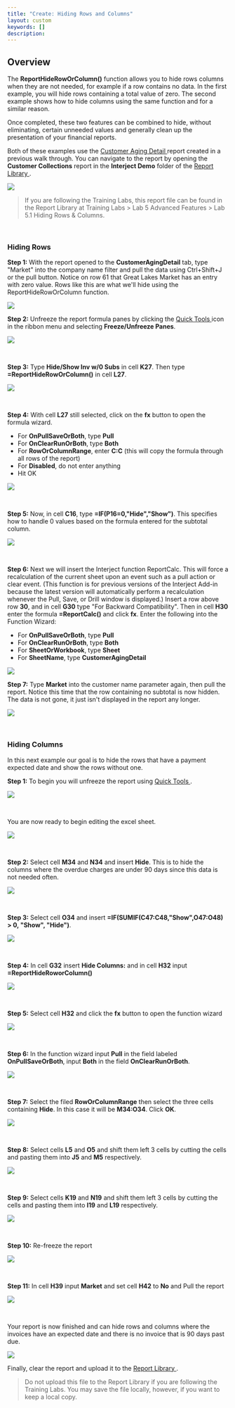 ```yaml
---
title: "Create: Hiding Rows and Columns"
layout: custom
keywords: []
description:
---
```

##  **Overview**

The **ReportHideRowOrColumn()** function allows you to hide rows columns when they are not needed, for example if a row contains no data. In the first example, you will hide rows containing a total value of zero. The second example shows how to hide columns using the same function and for a similar reason. 

Once completed, these two features can be combined to hide, without eliminating, certain unneeded values and generally clean up the presentation of your financial reports. 

Both of these examples use the [ Customer Aging Detail  ](/wGetStarted/L-Create-CustomerAgingDetail.html) report created in a previous walk through. You can navigate to the report by opening the **Customer Collections** report in the **Interject Demo** folder of the [ Report Library ](/wAbout/Report-Library-Basics.html). 

![](/images/L-Create-HideRowCol/01.png)

<blockquote class=lab_info>
  If you are following the Training Labs, this report file can be found in the Report Library at Training Labs > Lab 5 Advanced Features > Lab 5.1 Hiding Rows & Columns.
</blockquote>

<br> 

###  **Hiding Rows**
 
**Step 1:** With the report opened to the **CustomerAgingDetail** tab, type "Market" into the company name filter and pull the data using Ctrl+Shift+J or the pull button. Notice on row 61 that Great Lakes Market has an entry with zero value. Rows like this are what we'll hide using the ReportHideRowOrColumn function.

![](/images/L-Create-HideRowCol/PullMarket.png)

**Step 2:**  Unfreeze the report formula panes by clicking the [ Quick Tools ](/wGetStarted/INTERJECT-Ribbon-Menu-Items.html) icon in the ribbon menu and selecting **Freeze/Unfreeze Panes**. 

![](/images/L-Create-HideRowCol/02.jpg)

<br>

**Step 3:** Type **Hide/Show Inv w/0 Subs** in cell **K27**. Then type **=ReportHideRowOrColumn()** in cell **L27**.

![](/images/L-Create-HideRowCol/TypeFormulas.png)

<br> 


**Step 4:** With cell **L27** still selected, click on the **fx** button to open the formula wizard.
- For **OnPullSaveOrBoth**, type **Pull**
- For **OnClearRunOrBoth**, type **Both**
- For **RowOrColumnRange**, enter **C:C** \(this will copy the formula through all rows of the report\)
- For **Disabled**, do not enter anything
- Hit OK

![](/images/L-Create-HideRowCol/FormWizard.png)

<br> 


**Step 5:** Now, in cell **C16**, type **=IF(P16=0,"Hide","Show")**. This specifies how to handle 0 values based on the formula entered for the subtotal column.  

![](/images/L-Create-HideRowCol/EnterForm.png)

<br> 

**Step 6:** Next we will insert the Interject function ReportCalc. This will force a recalculation of the current sheet upon an event such as a pull action or clear event. (This function is for previous versions of the Interject Add-in because the latest version will automatically perform a recalculation whenever the Pull, Save, or Drill window is displayed.) Insert a row above row **30**, and in cell **G30** type "For Backward Compatibility". Then in cell **H30** enter the formula **=ReportCalc()** and click **fx**. Enter the following into the Function Wizard:
- For **OnPullSaveOrBoth**, type **Pull**
- For **OnClearRunOrBoth**, type **Both**
- For **SheetOrWorkbook**, type **Sheet**
- For **SheetName**, type **CustomerAgingDetail**

![](/images/L-Create-HideRowCol/ReportCalc1.png)


**Step 7:** Type **Market** into the customer name parameter again, then pull the report. Notice this time that the row containing no subtotal is now hidden. The data is not gone, it just isn't displayed in the report any longer.

![](/images/L-Create-HideRowCol/HideResult.png)

<br> 


###  Hiding Columns 

In this next example our goal is to hide the rows that have a payment expected date and show the rows without one. 

**Step 1:** To begin you will unfreeze the report using [ Quick Tools ](/wGetStarted/INTERJECT-Ribbon-Menu-Items.html). 

![](/images/L-Create-HideRowCol/21.png)

<br> 



You are now ready to begin editing the excel sheet. 

![](/images/L-Create-HideRowCol/22.jpg)

<br> 


**Step 2:** Select cell **M34** and **N34** and insert **Hide**. This is to hide the columns where the overdue charges are under 90 days since this data is not needed often. 

![](/images/L-Create-HideRowCol/23.jpg)

<br> 


**Step 3:** Select cell **O34** and insert **=IF(SUMIF(C47:C48,"Show",O47:O48) > 0, "Show", "Hide")**. 

![](/images/L-Create-HideRowCol/25.jpg)

<br> 


**Step 4:** In cell **G32** insert **Hide Columns:** and in cell **H32** input **=ReportHideRoworColumn()**

![](/images/L-Create-HideRowCol/26.jpg)

<br> 


**Step 5:** Select cell **H32** and click the **fx** button to open the function wizard 

![](/images/L-Create-HideRowCol/27.jpg)

<br> 


**Step 6:** In the function wizard input **Pull** in the field labeled **OnPullSaveOrBoth**, input **Both** in the field **OnClearRunOrBoth**. 

![](/images/L-Create-HideRowCol/28.jpg)

<br> 


**Step 7:** Select the filed **RowOrColumnRange** then select the three cells containing **Hide**. In this case it will be **M34:O34**. Click **OK**.

![](/images/L-Create-HideRowCol/29.jpg)

<br> 


**Step 8:** Select cells **L5** and **O5** and shift them left 3 cells by cutting the cells and pasting them into **J5** and **M5** respectively. 

![](/images/L-Create-HideRowCol/30.jpg)

<br> 


**Step 9:** Select cells **K19** and **N19** and shift them left 3 cells by cutting the cells and pasting them into **I19** and **L19** respectively. 

![](/images/L-Create-HideRowCol/31.jpg)

<br> 


**Step 10:** Re-freeze the report 

![](/images/L-Create-HideRowCol/32.jpg)

<br> 


**Step 11:** In cell **H39** input **Market** and set cell **H42** to **No** and Pull the report 

![](/images/L-Create-HideRowCol/33.jpg)

<br> 


Your report is now finished and can hide rows and columns where the invoices have an expected date and there is no invoice that is 90 days past due. 

![](/images/L-Create-HideRowCol/34.jpg)


Finally, clear the report and upload it to the [ Report Library ](/wGetStarted/L-Create-UpdatingReportLibrary.html).

<blockquote class=lab_info>
  Do not upload this file to the Report Library if you are following the Training Labs. You may save the file locally, however, if you want to keep a local copy.
</blockquote>
